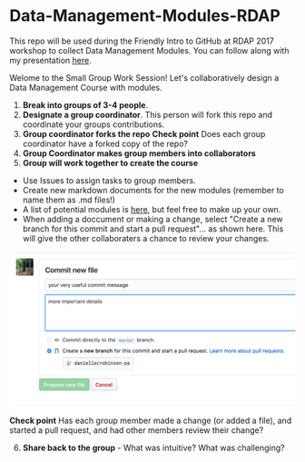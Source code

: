 # Data-Management-Modules-RDAP
This repo will be used during the Friendly Intro to GitHub at RDAP 2017 workshop to collect Data Management Modules. You can follow along with my presentation [here](https://docs.google.com/presentation/d/1TrFqki9hXt0Aw9YcSACDWdVif2RI237hGkTdypxf3kI/edit?usp=sharing).

Welome to the Small Group Work Session!
Let's collaboratively design a Data Management Course with modules.   

1. **Break into groups of 3-4 people**.
2. **Designate a group coordinator**. This person will fork this repo and coordinate your groups contributions. 
3. **Group coordinator forks the repo** 
**Check point** Does each group coordinator have a forked copy of the repo?
4. **Group Coordinator makes group members into collaborators**
5. **Group will work together to create the course**
- Use Issues to assign tasks to group members.
- Create new markdown documents for the new modules (remember to name them as .md files!)
- A list of potential modules is [here](https://github.com/daniellecrobinson/Data-Management-Modules-RDAP/blob/master/Module-Topics.md), but feel free to make up your own.
- When adding a doccument or making a change, select "Create a new branch for this commit and start a pull request"... as shown here. This will give the other collaboraters a chance to review your changes.

![collaborative commit](/img/collab-pull-reg-screen-shot.png)
**Check point** Has each group member made a change (or added a file), and started a pull request, and had other members review their change?

6. **Share back to the group** - What was intuitive? What was challenging?


